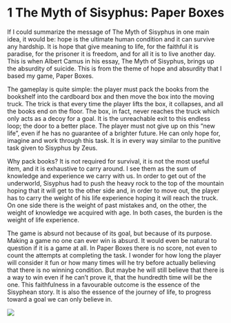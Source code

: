 # 1 The Myth of Sisyphus: Paper Boxes

If I could summarize the message of The Myth of Sisyphus in one main idea, it would be: hope is the ultimate human condition and it can survive any hardship. It is hope that give meaning to life, for the faithful it is paradise, for the prisoner it is freedom, and for all it is to live another day. This is when Albert Camus in his essay, The Myth of Sisyphus, brings up the absurdity of suicide. This is from the theme of hope and absurdity that I based my game, Paper Boxes.

The gameplay is quite simple: the player must pack the books from the bookshelf into the cardboard box and then move the box into the moving truck. The trick is that every time the player lifts the box, it collapses, and all the books end on the floor. The box, in fact, never reaches the truck which only acts as a decoy for a goal. It is the unreachable exit to this endless loop; the door to a better place. The player must not give up on this “new life”, even if he has no guarantee of a brighter future. He can only hope for, imagine and work through this task. It is in every way similar to the punitive task given to Sisyphus by Zeus.

Why pack books? It is not required for survival, it is not the most useful item, and it is exhaustive to carry around. I see them as the sum of knowledge and experience we carry with us. In order to get out of the underworld, Sisyphus had to push the heavy rock to the top of the mountain hoping that it will get to the other side and, in order to move out, the player has to carry the weight of his life experience hoping it will reach the truck. On one side there is the weight of past mistakes and, on the other, the weight of knowledge we acquired with age. In both cases, the burden is the weight of life experience.

The game is absurd not because of its goal, but because of its purpose. Making a game no one can ever win is absurd. It would even be natural to question if it is a game at all. In Paper Boxes there is no score, not even to count the attempts at completing the task. I wonder for how long the player will consider it fun or how many times will he try before actually believing that there is no winning condition. But maybe he will still believe that there is a way to win even if he can’t prove it, that the hundredth time will be the one. This faithfulness in a favourable outcome is the essence of the Sisyphean story. It is also the essence of the journey of life, to progress toward a goal we can only believe in.

![](https://miro.medium.com/max/620/1*MI6MyiERSjPzPbXSjmgqbw.jpeg)
